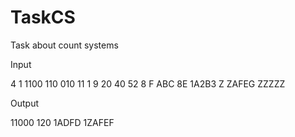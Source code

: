 # TaskCS
Task about count systems

Input

4
1 
1100 110 010 11 1
9
20 40 52 8
F
ABC 8E 1A2B3
Z
ZAFEG ZZZZZ 

Output

11000
120
1ADFD
1ZAFEF
